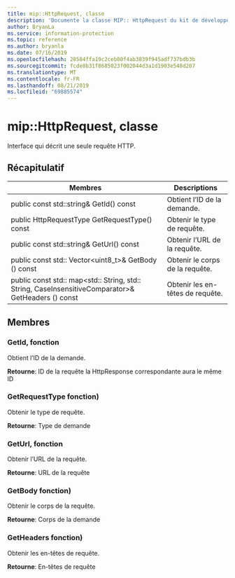 ```yaml
---
title: mip::HttpRequest, classe
description: 'Documente la classe MIP:: HttpRequest du kit de développement logiciel (SDK) Microsoft Information Protection (MIP).'
author: BryanLa
ms.service: information-protection
ms.topic: reference
ms.author: bryanla
ms.date: 07/16/2019
ms.openlocfilehash: 28584ffa19c2ceb00f4ab3839f945adf737bdb3b
ms.sourcegitcommit: fcde8b31f8685023f002044d3a1d1903e548d207
ms.translationtype: MT
ms.contentlocale: fr-FR
ms.lasthandoff: 08/21/2019
ms.locfileid: "69885574"
---
```

# <a name="class-miphttprequest"></a>mip::HttpRequest, classe 
Interface qui décrit une seule requête HTTP.
  
## <a name="summary"></a>Récapitulatif
 Membres                        | Descriptions                                
--------------------------------|---------------------------------------------
public const std::string& GetId() const  |  Obtient l’ID de la demande.
public HttpRequestType GetRequestType() const  |  Obtenir le type de requête.
public const std::string& GetUrl() const  |  Obtenir l’URL de la requête.
public const std:: Vector\<uint8_t\>& GetBody () const  |  Obtenir le corps de la requête.
public const std:: map\<std:: String, std:: String, CaseInsensitiveComparator\>& GetHeaders () const  |  Obtenir les en-têtes de requête.
  
## <a name="members"></a>Membres
  
### <a name="getid-function"></a>GetId, fonction
Obtient l’ID de la demande.

  
**Retourne**: ID de la requête la HttpResponse correspondante aura le même ID
  
### <a name="getrequesttype-function"></a>GetRequestType fonction)
Obtenir le type de requête.

  
**Retourne**: Type de demande
  
### <a name="geturl-function"></a>GetUrl, fonction
Obtenir l’URL de la requête.

  
**Retourne**: URL de la requête
  
### <a name="getbody-function"></a>GetBody fonction)
Obtenir le corps de la requête.

  
**Retourne**: Corps de la demande
  
### <a name="getheaders-function"></a>GetHeaders fonction)
Obtenir les en-têtes de requête.

  
**Retourne**: En-têtes de requête